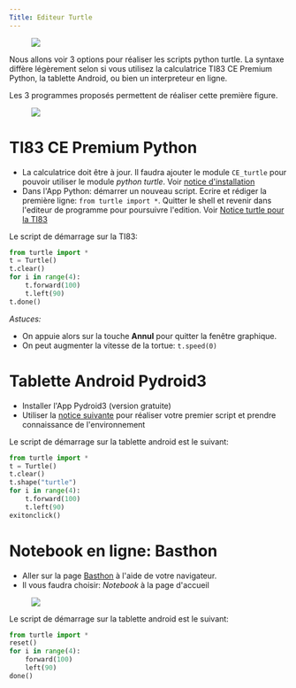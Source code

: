 ```yaml
---
Title: Editeur Turtle
---
```

<figure><div>
  <img src="../images/editeurs.png"></div>
</figure>
Nous allons voir 3 options pour réaliser les scripts python turtle. La syntaxe diffère légèrement selon si vous utilisez la calculatrice TI83 CE Premium Python, la tablette Android, ou bien un interpreteur en ligne.

Les 3 programmes proposés permettent de réaliser cette première figure.

<figure><div>
  <img src="../images/hello_world_turtle.png"></div>
</figure>

# TI83 CE Premium Python
* La calculatrice doit être à jour. Il faudra ajouter le module `CE_turtle` pour pouvoir utiliser le module *python turtle*. Voir [notice d'installation](/docs/techno/pages/TI_prisenmain/)
* Dans l'App Python: démarrer un nouveau script. Ecrire et rédiger la première ligne: `from turtle import *`. Quitter le shell et revenir dans l'editeur de programme pour poursuivre l'edition. Voir [Notice turtle pour la TI83](https://resources.t3france.fr/fileadmin/user_upload/Turtle_Getting_Started_Guide_CE_Python_FR.pdf)

Le script de démarrage sur la TI83:

```python
from turtle import *
t = Turtle()
t.clear()
for i in range(4):
    t.forward(100)
    t.left(90)
t.done()
```

*Astuces:*

* On appuie alors sur la touche **Annul** pour quitter la fenêtre graphique.
* On peut augmenter la vitesse de la tortue: `t.speed(0)` 

# Tablette Android Pydroid3
* Installer l'App Pydroid3 (version gratuite)
* Utiliser la [notice suivante](/pdf/python/listes1_TP_Pydroid.pdf) pour réaliser votre premier script et prendre connaissance de l'environnement

Le script de démarrage sur la tablette android est le suivant:

```python
from turtle import *
t = Turtle()
t.clear()
t.shape("turtle")
for i in range(4):
    t.forward(100)
    t.left(90)
exitonclick()
```

# Notebook en ligne: Basthon
* Aller sur la page <a href="https://basthon.fr/" target=_blank>Basthon</a> à l'aide de votre navigateur.
* Il vous faudra choisir: *Notebook* à la page d'accueil
   
<figure><div>
  <img src="/images/basthon1.png">
</div>
</figure>

Le script de démarrage sur la tablette android est le suivant:

```python
from turtle import *
reset()
for i in range(4):
    forward(100)
    left(90)
done()
```



